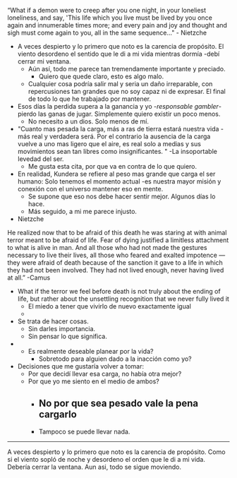 
 “What if a demon were to creep after you one night, in your loneliest loneliness, and say, 'This life which you live must be lived by you once again and innumerable times more; and every pain and joy and thought and sigh must come again to you, all in the same sequence..." - Nietzche


- A veces despierto y lo primero que noto es la carencia de propósito. El viento desordeno el sentido que le di a mi vida mientras dormía -debí cerrar mi ventana. 
	- Aún así, todo me parece tan tremendamente importante y preciado. 
		- Quiero que quede claro, esto es algo malo. 
	- Cualquier cosa podría salir mal y seria un daño irreparable, con repercusiones tan grandes que no soy capaz ni de expresar. El final de todo lo que he trabajado por mantener. 
- Esos días la perdida supera a la ganancia y yo -*responsable gambler*- pierdo las ganas de jugar. Simplemente quiero existir un poco menos. 
	- No necesito a un dios. Solo menos de mí. 
- "Cuanto mas pesada la carga, más a ras de tierra estará nuestra vida -más real y verdadera será. Por el contrario la ausencia de la carga vuelve a uno mas ligero que el aire, es real solo a medias y sus movimientos sean tan libres como insignificantes. " -La insoportable levedad del ser. 
	- Me gusta esta cita, por que va en contra de lo que quiero. 
- En realidad, Kundera se refiere al peso mas grande que carga el ser humano: Solo tenemos el momento actual -es nuestra mayor misión y conexión con el universo mantener eso en mente. 
	- Se supone que eso nos debe hacer sentir mejor. Algunos días lo hace. 
	- Más seguido, a mi me parece injusto. 
- Nietzche  

He realized now that to be afraid of this death he was staring at with animal terror meant to be afraid of life. Fear of dying justified a limitless attachment to what is alive in man. And all those who had not made the gestures necessary to live their lives, all those who feared and exalted impotence — they were afraid of death because of the sanction it gave to a life in which they had not been involved. They had not lived enough, never having lived at all.” -Camus
- What if the terror we feel before death is not truly about the ending of life, but rather about the unsettling recognition that we never fully lived it
	- El miedo a tener que vivirlo de nuevo exactamente igual
	- 
- Se trata de hacer cosas.
	- Sin darles importancia. 
	- Sin pensar lo que significa.
- 
	- Es realmente deseable planear por la vida?
		- Sobretodo para alguien dado a la inacción como yo?
- Decisiones que me gustaría volver a tomar:
	- Por que decidí llevar esa carga, no había otra mejor?
	- Por que yo me siento en el medio de ambos?
		- No por que sea pesado vale la pena cargarlo
			-
		- Tampoco se puede llevar nada. 

----------------------------------------------------------------------------


A veces despierto y lo primero que noto es la carencia de propósito. Como si el viento sopló de noche y desordeno el orden que le di a mi vida. Debería cerrar la ventana. 
Aun asi, todo se sigue moviendo. 
 